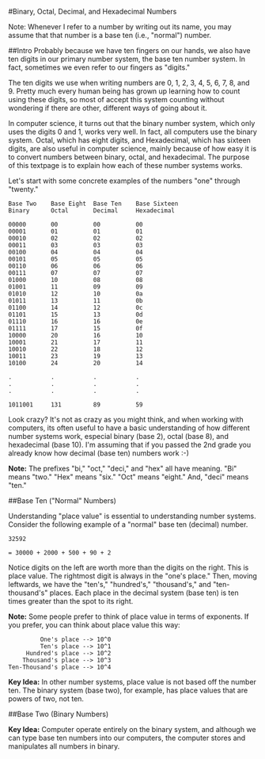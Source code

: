 #Binary, Octal, Decimal, and Hexadecimal Numbers

Note: Whenever I refer to a number by writing out its name, you may assume that that number is a base ten (i.e., "normal") number.

##Intro
Probably because we have ten fingers on our hands, we also have ten digits in our primary number system, the base ten number system. In fact, sometimes we even refer to our fingers as "digits."

The ten digits we use when writing numbers are 0, 1, 2, 3, 4, 5, 6, 7, 8, and 9. Pretty much every human being has grown up learning how to count using these digits, so most of accept this system counting without wondering if there are other, different ways of going about it.

In computer science, it turns out that the binary number system, which only uses the digits 0 and 1, works very well. In fact, all computers use the binary system. Octal, which has eight digits, and Hexadecimal, which has sixteen digits, are also useful in computer science, mainly because of how easy it is to convert numbers between binary, octal, and hexadecimal. The purpose of this textpage is to explain how each of these number systems works.

Let's start with some concrete examples of the numbers "one" through "twenty."

```
Base Two    Base Eight  Base Ten    Base Sixteen
Binary      Octal       Decimal     Hexadecimal

00000       00          00          00
00001       01          01          01
00010       02          02          02
00011       03          03          03
00100       04          04          04
00101       05          05          05
00110       06          06          06
00111       07          07          07
01000       10          08          08
01001       11          09          09
01010       12          10          0a
01011       13          11          0b
01100       14          12          0c
01101       15          13          0d
01110       16          16          0e
01111       17          15          0f
10000       20          16          10
10001       21          17          11
10010       22          18          12
10011       23          19          13
10100       24          20          14

.           .           .           .
.           .           .           .
.           .           .           .

1011001     131         89          59
```

Look crazy? It's not as crazy as you might think, and when working with computers, its often useful to have a basic understanding of how different number systems work, especial binary (base 2), octal (base 8), and hexadecimal (base 10). I'm assuming that if you passed the 2nd grade you already know how decimal (base ten) numbers work :-)

**Note:** The prefixes "bi," "oct," "deci," and "hex" all have meaning. "Bi" means "two." "Hex" means "six." "Oct" means "eight." And, "deci" means "ten."

##Base Ten ("Normal" Numbers)

Understanding "place value" is essential to understanding number systems. Consider the following example of a "normal" base ten (decimal) number.

```
32592

= 30000 + 2000 + 500 + 90 + 2
```

Notice digits on the left are worth more than the digits on the right. This is place value. The rightmost digit is always in the "one's place." Then, moving leftwards, we have the "ten's," "hundred's," "thousand's," and "ten-thousand's" places. Each place in the decimal system (base ten) is ten times greater than the spot to its right.

**Note:** Some people prefer to think of place value in terms of exponents. If you prefer, you can think about place value this way:

```
         One's place --> 10^0
         Ten's place --> 10^1
     Hundred's place --> 10^2
    Thousand's place --> 10^3
Ten-Thousand's place --> 10^4
```

**Key Idea:** In other number systems, place value is not based off the number ten. The binary system (base two), for example, has place values that are powers of two, not ten.

##Base Two (Binary Numbers)

**Key Idea:** Computer operate entirely on the binary system, and although we can type base ten numbers into our computers, the computer stores and manipulates all numbers in binary.

